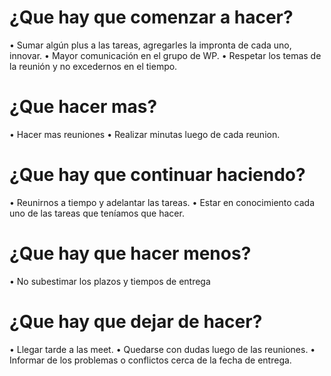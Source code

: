 # ¿Que hay que comenzar a hacer?
• Sumar algún plus a las tareas, agregarles la impronta de cada uno, innovar.
• Mayor comunicación en el grupo de WP.
• Respetar los temas de la reunión y no excedernos en el tiempo.

# ¿Que hacer mas?
• Hacer mas reuniones
• Realizar minutas luego de cada reunion. 

# ¿Que hay que continuar haciendo?
• Reunirnos a tiempo y adelantar las tareas.
• Estar en conocimiento cada uno de las tareas que teníamos que hacer.

# ¿Que hay que hacer menos?
• No subestimar los plazos y tiempos de entrega


# ¿Que hay que dejar de hacer?
• Llegar tarde a las meet.
• Quedarse con dudas luego de las reuniones.
• Informar de los problemas o conflictos cerca de la fecha de entrega.



